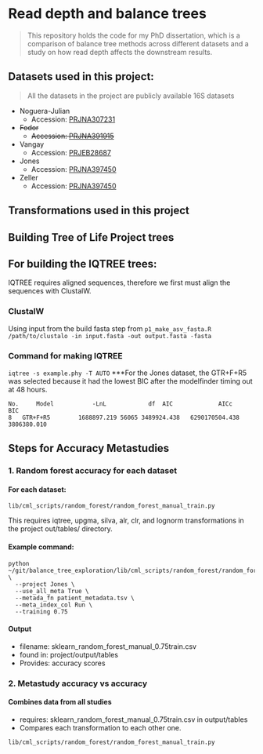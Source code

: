 # Read depth and balance trees

> This repository holds the code for my PhD dissertation, which is a comparison of balance tree methods across different datasets and a study on how read depth affects the downstream results.

## Datasets used in this project:
> All the datasets in the project are publicly available 16S datasets
* Noguera-Julian
  - Accession: [PRJNA307231](https://www.ncbi.nlm.nih.gov/bioproject/PRJNA307231)
* ~~Fodor~~
  - ~~Accession: [PRJNA391915](https://www.ncbi.nlm.nih.gov/bioproject/PRJNA391915)~~
* Vangay
  - Accession: [PRJEB28687](https://www.ncbi.nlm.nih.gov/bioproject/PRJEB28687)
* Jones
  - Accession: [PRJNA397450](https://www.ebi.ac.uk/ena/browser/view/PRJNA397450)
* Zeller
  - Accession: [PRJNA397450](https://www.ebi.ac.uk/ena/browser/view/PRJEB6070)

## Transformations used in this project

## Building Tree of Life Project trees

## For building the IQTREE trees:
  IQTREE requires aligned sequences, therefore we first must align the sequences with ClustalW.
### ClustalW
  Using input from the build fasta step from `p1_make_asv_fasta.R`
`/path/to/clustalo -in input.fasta -out output.fasta -fasta`

### Command for making IQTREE
`iqtree -s example.phy -T AUTO`
***For the Jones dataset, the GTR+F+R5 was selected because it had the lowest BIC after the modelfinder timing out at 48 hours.
```
No. 	Model         	-LnL         	df  AIC          	AICc       	 BIC
8	GTR+F+R5      	1688897.219	56065 3489924.438	6290170504.438	3806380.010
```

## Steps for Accuracy Metastudies

### 1. Random forest accuracy for each dataset
#### For each dataset:
```
lib/cml_scripts/random_forest/random_forest_manual_train.py
```
   This requires iqtree, upgma, silva, alr, clr, and lognorm transformations in the project out/tables/ directory. 
#### Example command: 
```
python ~/git/balance_tree_exploration/lib/cml_scripts/random_forest/random_forest_manual_train.py \
  --project Jones \
  --use_all_meta True \
  --metada_fn patient_metadata.tsv \
  --meta_index_col Run \
  --training 0.75
```
#### Output
* filename: sklearn_random_forest_manual_0.75train.csv
* found in: project/output/tables
* Provides: accuracy scores

### 2. Metastudy accuracy vs accuracy
#### Combines data from all studies
* requires: sklearn_random_forest_manual_0.75train.csv in output/tables
* Compares each transformation to each other one.
```
lib/cml_scripts/random_forest/random_forest_manual_train.py
```